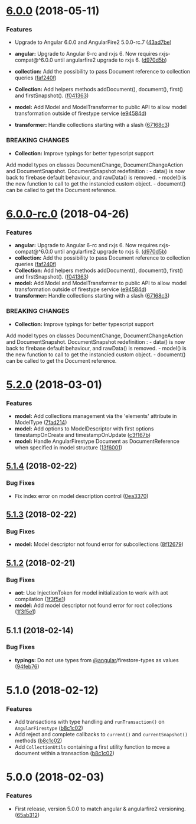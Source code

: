 <a name="6.0.0"></a>
# [6.0.0](https://github.com/bricepepin/angular-firestype/compare/6.0.0-rc.0...6.0.0) (2018-05-11)


### Features

* Upgrade to Angular 6.0.0 and AngularFire2 5.0.0-rc.7 ([43ad7be](https://github.com/bricepepin/angular-firestype/commit/43ad7be))

* **angular:** Upgrade to Angular 6-rc and rxjs 6. Now requires rxjs-compat@^6.0.0 until angularfire2 upgrade to rxjs 6. ([d970d5b](https://github.com/bricepepin/angular-firestype/commit/d970d5b))
* **collection:** Add the possibility to pass Document<T> reference to collection queries ([faf240f](https://github.com/bricepepin/angular-firestype/commit/faf240f))
* **Collection:** Add helpers methods addDocument(), document(), first() and firstSnapshot(). ([f041363](https://github.com/bricepepin/angular-firestype/commit/f041363))
* **model:** Add Model and ModelTransformer to public API to allow model transformation outside of firestype service ([e94584d](https://github.com/bricepepin/angular-firestype/commit/e94584d))
* **transformer:** Handle collections starting with a slash ([67168c3](https://github.com/bricepepin/angular-firestype/commit/67168c3))

### BREAKING CHANGES

* **Collection:** Improve typings for better typescript support

Add model types on classes DocumentChange<T>, DocumentChangeAction<T> and DocumentSnapshot<T>.
DocumentSnapshot redefinition :
	- data() is now back to firebase default behaviour, and rawData() is removed.
	- model() is the new function to call to get the instancied custom object.
	- document() can be called to get the Document<T> reference.


<a name="6.0.0-rc.0"></a>
# [6.0.0-rc.0](https://github.com/bricepepin/angular-firestype/compare/5.2.0...6.0.0-rc.0) (2018-04-26)


### Features

* **angular:** Upgrade to Angular 6-rc and rxjs 6. Now requires rxjs-compat@^6.0.0 until angularfire2 upgrade to rxjs 6. ([d970d5b](https://github.com/bricepepin/angular-firestype/commit/d970d5b))
* **collection:** Add the possibility to pass Document<T> reference to collection queries ([faf240f](https://github.com/bricepepin/angular-firestype/commit/faf240f))
* **Collection:** Add helpers methods addDocument(), document(), first() and firstSnapshot(). ([f041363](https://github.com/bricepepin/angular-firestype/commit/f041363))
* **model:** Add Model and ModelTransformer to public API to allow model transformation outside of firestype service ([e94584d](https://github.com/bricepepin/angular-firestype/commit/e94584d))
* **transformer:** Handle collections starting with a slash ([67168c3](https://github.com/bricepepin/angular-firestype/commit/67168c3))


### BREAKING CHANGES

* **Collection:** Improve typings for better typescript support

Add model types on classes DocumentChange<T>, DocumentChangeAction<T> and DocumentSnapshot<T>.
DocumentSnapshot redefinition :
	- data() is now back to firebase default behaviour, and rawData() is removed.
	- model() is the new function to call to get the instancied custom object.
	- document() can be called to get the Document<T> reference.



<a name="5.2.0"></a>
# [5.2.0](https://github.com/bricepepin/angular-firestype/compare/5.1.4...5.2.0) (2018-03-01)


### Features

* **model:** Add collections management via the 'elements' attribute in ModelType ([7fad214](https://github.com/bricepepin/angular-firestype/commit/7fad214))
* **model:** Add options to ModelDescriptor with first options timestampOnCreate and timestampOnUpdate ([c3f167b](https://github.com/bricepepin/angular-firestype/commit/c3f167b))
* **model:** Handle AngularFirestype Document as DocumentReference when specified in model structure ([13f6001](https://github.com/bricepepin/angular-firestype/commit/13f6001))



<a name="5.1.4"></a>
## [5.1.4](https://github.com/bricepepin/angular-firestype/compare/5.1.3...5.1.4) (2018-02-22)


### Bug Fixes

* Fix index error on model description control ([0ea3370](https://github.com/bricepepin/angular-firestype/commit/0ea3370))



<a name="5.1.3"></a>
## [5.1.3](https://github.com/bricepepin/angular-firestype/compare/5.1.2...5.1.3) (2018-02-22)


### Bug Fixes

* **model:** Model descriptor not found error for subcollections ([8f12679](https://github.com/bricepepin/angular-firestype/commit/8f12679))



<a name="5.1.2"></a>
## [5.1.2](https://github.com/bricepepin/angular-firestype/compare/5.1.1...5.1.2) (2018-02-21)


### Bug Fixes

* **aot:** Use InjectionToken for model initialization to work with aot compilation ([1f3f5e1](https://github.com/bricepepin/angular-firestype/commit/1f3f5e1))
* **model:** Add model descriptor not found error for root collections ([1f3f5e1](https://github.com/bricepepin/angular-firestype/commit/1f3f5e1))



<a name="5.1.1"></a>
## 5.1.1 (2018-02-14)


### Bug Fixes

* **typings:** Do not use types from [@angular](https://github.com/angular)/firestore-types as values ([94feb76](https://github.com/bricepepin/angular-firestype/commit/94feb76))



<a name="5.1.0"></a>
# 5.1.0 (2018-02-12)

### Features
* Add transactions with type handling and `runTransaction()` on `AngularFirestype` ([b8c1c02](https://github.com/bricepepin/angular-firestype/commit/b8c1c02))
* Add reject and complete callbacks to `current()` and `currentSnapshot()` methods ([b8c1c02](https://github.com/bricepepin/angular-firestype/commit/b8c1c02))
* Add `CollectionUtils` containing a first utility function to move a document within a transaction ([b8c1c02](https://github.com/bricepepin/angular-firestype/commit/b8c1c02))

<a name="5.0.0"></a>
# 5.0.0 (2018-02-03)

### Features
* First release, version 5.0.0 to match angular & angularfire2 versioning. ([65ab312](https://github.com/bricepepin/angular-firestype/commit/65ab312))